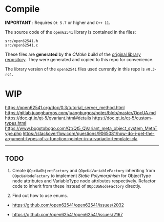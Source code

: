 # Compile

**IMPORTANT** : Requires `Qt 5.7` or higher and `C++ 11`.

The source code of the `open62541` library is contained in the files:

```
src/open62541.h
src/open62541.c
```

These files are **generated** by the *CMake* build of the [original library repository](https://github.com/open62541/open62541). They were generated and copied to this repo for convenience.

The library version of the `open62541` files used currently in this repo is `v0.3-rc4`.

# WIP


https://open62541.org/doc/0.3/tutorial_server_method.html
https://gitlab.juangburgos.com/juangburgos/notes/blob/master/OpcUA.md
https://doc.qt.io/qt-5/qvariant.html#details
https://doc.qt.io/qt-5/custom-types.html
https://www.bogotobogo.com/Qt/Qt5_QVariant_meta_object_system_MetaType.php
https://stackoverflow.com/questions/9065081/how-do-i-get-the-argument-types-of-a-function-pointer-in-a-variadic-template-cla



---

## TODO

1. Create `QOpcUaObjectFactory` and `QOpcUaVariableFactory` inheriting from `QOpcUaNodeFactory` to implement *Static Polymorphism* for ObjectType node attributes and VariableType node attributes respectively. Refactor code to inherit from these instead of `QOpcUaNodeFactory` directly.

2. Find out how to use enums.

* <https://github.com/open62541/open62541/issues/2032>

* <https://github.com/open62541/open62541/issues/2167>

